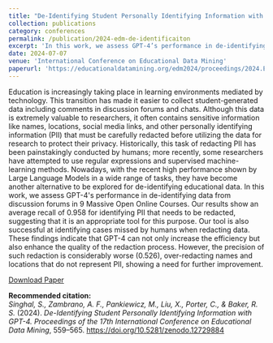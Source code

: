 ```yaml
---
title: "De-Identifying Student Personally Identifying Information with GPT-4"
collection: publications
category: conferences
permalink: /publication/2024-edm-de-identificaiton
excerpt: 'In this work, we assess GPT-4’s performance in de-identifying data from discussion forums in 9 Massive Open Online Courses. Our results show an average recall of 0.958 for identifying PII that needs to be redacted, suggesting that it is an appropriate tool for this purpose. Our tool is also successful at identifying cases missed by humans when redacting data. However, the precision of such redaction is considerably worse (0.526), over-redacting names and locations that do not represent PII, showing a need for further improvement.'
date: 2024-07-07
venue: 'International Conference on Educational Data Mining'
paperurl: 'https://educationaldatamining.org/edm2024/proceedings/2024.EDM-short-papers.57/'
---
```


Education is increasingly taking place in learning environments mediated by technology. This transition has made it easier to collect student-generated data including comments in discussion forums and chats. Although this data is extremely valuable to researchers, it often contains sensitive information like names, locations, social media links, and other personally identifying information (PII) that must be carefully redacted before utilizing the data for research to protect their privacy. Historically, this task of redacting PII has been painstakingly conducted by humans; more recently, some researchers have attempted to use regular expressions and supervised machine-learning methods. Nowadays, with the recent high performance shown by Large Language Models in a wide range of tasks, they have become another alternative to be explored for de-identifying educational data. In this work, we assess GPT-4's performance in de-identifying data from discussion forums in 9 Massive Open Online Courses. Our results show an average recall of 0.958 for identifying PII that needs to be redacted, suggesting that it is an appropriate tool for this purpose. Our tool is also successful at identifying cases missed by humans when redacting data. These findings indicate that GPT-4 can not only increase the efficiency but also enhance the quality of the redaction process. However, the precision of such redaction is considerably worse (0.526), over-redacting names and locations that do not represent PII, showing a need for further improvement.

[Download Paper](https://educationaldatamining.org/edm2024/proceedings/2024.EDM-short-papers.57/)

<b>Recommended citation:</b><br>
<i>Singhal, S., Zambrano, A. F., Pankiewicz, M., Liu, X., Porter, C., & Baker, R. S.</i> (2024). 
<i>De-Identifying Student Personally Identifying Information with GPT-4.</i> 
<i>Proceedings of the 17th International Conference on Educational Data Mining</i>, 559–565. 
<a href="https://doi.org/10.5281/zenodo.12729884">https://doi.org/10.5281/zenodo.12729884</a>


